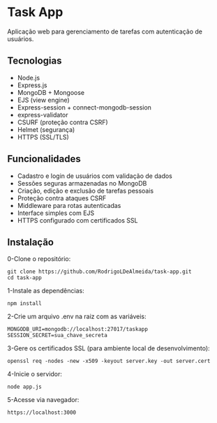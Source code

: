 # Task App

Aplicação web para gerenciamento de tarefas com autenticação de usuários.

## Tecnologias

- Node.js
- Express.js
- MongoDB + Mongoose
- EJS (view engine)
- Express-session + connect-mongodb-session
- express-validator
- CSURF (proteção contra CSRF)
- Helmet (segurança)
- HTTPS (SSL/TLS)

## Funcionalidades

- Cadastro e login de usuários com validação de dados
- Sessões seguras armazenadas no MongoDB
- Criação, edição e exclusão de tarefas pessoais
- Proteção contra ataques CSRF
- Middleware para rotas autenticadas
- Interface simples com EJS
- HTTPS configurado com certificados SSL

## Instalação

0-Clone o repositório:

```
git clone https://github.com/RodrigoLDeAlmeida/task-app.git
cd task-app
```

1-Instale as dependências:

```
npm install
```

2-Crie um arquivo .env na raiz com as variáveis:

```
MONGODB_URI=mongodb://localhost:27017/taskapp
SESSION_SECRET=sua_chave_secreta
```

3-Gere os certificados SSL (para ambiente local de desenvolvimento):

```
openssl req -nodes -new -x509 -keyout server.key -out server.cert
```

4-Inicie o servidor:

```
node app.js
```

5-Acesse via navegador:

```
https://localhost:3000
```
